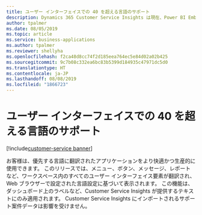 ```yaml
---
title: ユーザー インターフェイスでの 40 を超える言語のサポート
description: Dynamics 365 Customer Service Insights は現在、Power BI Embedded レポートを含む 40 を超える言語にローカライズされています。
author: tpalmer
ms.date: 08/05/2019
ms.topic: article
ms.service: business-applications
ms.author: tpalmer
ms.reviewer: shellyha
ms.openlocfilehash: f2ca48d8cc74f2d185eea764ec5e84d02a02b425
ms.sourcegitcommit: 9c7b08c332ea6bc83b5399d184935c47971dc5d0
ms.translationtype: HT
ms.contentlocale: ja-JP
ms.lasthandoff: 08/08/2019
ms.locfileid: "1866723"
---
```

# <a name="support-for-more-than-40-languages-in-the-user-interface"></a>ユーザー インターフェイスでの 40 を超える言語のサポート

[!include[customer-service banner](../../../includes/dynamics365-ai-customer-service.md)]

お客様は、優先する言語に翻訳されたアプリケーションをより快適かつ生産的に使用できます。 このリリースでは、メニュー、ボタン、メッセージ、レポートなど、ワークスペース内のすべてのユーザー インターフェイス要素が翻訳され、Web ブラウザーで設定された言語設定に基づいて表示されます。 この機能は、ダッシュボード上のラベルなど、Customer Service Insights が提供するテキストにのみ適用されます。 Customer Service Insights にインポートされるサポート案件データは影響を受けません。

